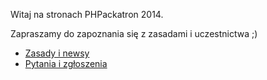 Witaj na stronach PHPackatron 2014.

Zapraszamy do zapoznania się z zasadami i uczestnictwa ;)

* [Zasady i newsy](http://phpers.github.io/phpackaton/)
* [Pytania i zgłoszenia](https://github.com/PHPers/PHPackaton2014/issues)
